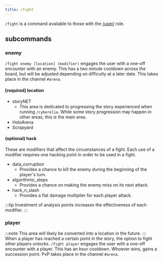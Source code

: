 ```yaml
---
title: /fight
---
```


`/fight` is a command available to those with the [/user/](/reference/roles/#user) role.

## subcommands

### **enemy**

`/fight enemy [location] (modifier)` engages the user with a one-off encounter with an enemy. This has a two minute cooldown across the board, but will be adjusted depending on difficulty at a later date. This takes place in the channel `#arena`.

#### [required] location

-   storyNET
    -   This area is dedicated to progressing the story experienced when running `/cyberelia`. While some story progression may happen in other areas, this is the main area.
-   HoloArena
-   Scrapyard

#### (optional) hack

These are modifiers that affect the circumstances of a fight. Each use of a modifier requires one hacking point in order to be used in a fight.

-   data_corruption
    -   Provides a chance to kill the enemy during the beginning of the player's turn.
-   algorithmic_steps
    -   Provides a chance on making the enemy miss on its next attack.
-   hack_n_slash
    -   Provides a flat damage multiplier for each player attack.

:::tip
Investment of analysis points increases the effectiveness of each modifier.
:::

### **player**

:::note
This area will likely be converted into a location in the future.
:::
When a player has reached a certain point in the story, the option to fight other players unlocks. `/fight player` engages the user with a one-off encounter with a player. This has an hour cooldown. Whoever wins, gains a succession point. PvP takes place in the channel `#arena`.
